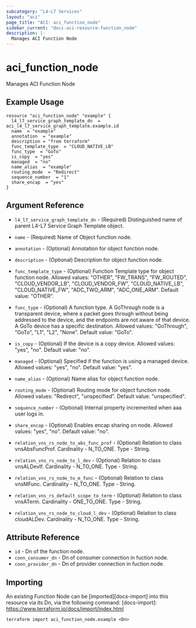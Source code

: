 ```yaml
---
subcategory: "L4-L7 Services"
layout: "aci"
page_title: "ACI: aci_function_node"
sidebar_current: "docs-aci-resource-function_node"
description: |-
  Manages ACI Function Node
---
```


# aci_function_node

Manages ACI Function Node

## Example Usage

```hcl
resource "aci_function_node" "example" {
  l4_l7_service_graph_template_dn  = aci_l4_l7_service_graph_template.example.id
  name  = "example"
  annotation  = "example"
  description = "from terraform"
  func_template_type  = "CLOUD_NATIVE_LB"
  func_type  = "GoTo"
  is_copy  = "yes"
  managed  = "no"
  name_alias  = "example"
  routing_mode  = "Redirect"
  sequence_number  = "1"
  share_encap  = "yes"
}
```

## Argument Reference

- `l4_l7_service_graph_template_dn` - (Required) Distinguished name of parent L4-L7 Service Graph Template object.
- `name` - (Required) Name of Object function node.
- `annotation` - (Optional) Annotation for object function node.
- `description` - (Optional) Description for object function node.
- `func_template_type` - (Optional) Function Template type for object function node.
  Allowed values: "OTHER", "FW_TRANS", "FW_ROUTED", "CLOUD_VENDOR_LB", "CLOUD_VENDOR_FW", "CLOUD_NATIVE_LB", "CLOUD_NATIVE_FW", "ADC_TWO_ARM", "ADC_ONE_ARM". Default value: "OTHER".
- `func_type` - (Optional) A function type. A GoThrough node is a transparent device, where a packet goes through without being addressed to the device, and the endpoints are not aware of that device. A GoTo device has a specific destination.
  Allowed values: "GoThrough", "GoTo", "L1", "L2", "None". Default value: "GoTo".
- `is_copy` - (Optional) If the device is a copy device.
  Allowed values: "yes", "no". Default value: "no".
- `managed` - (Optional) Specified if the function is using a managed device.
  Allowed values: "yes", "no". Default value: "yes".
- `name_alias` - (Optional) Name alias for object function node.
- `routing_mode` - (Optional) Routing mode for object function node.
  Allowed values: "Redirect", "unspecified". Default value: "unspecified".
- `sequence_number` - (Optional) Internal property incremented when aaa user logs in.
- `share_encap` - (Optional) Enables encap sharing on node.
  Allowed values: "yes", "no". Default value: "no".

- `relation_vns_rs_node_to_abs_func_prof` - (Optional) Relation to class vnsAbsFuncProf. Cardinality - N_TO_ONE. Type - String.
- `relation_vns_rs_node_to_l_dev` - (Optional) Relation to class vnsALDevIf. Cardinality - N_TO_ONE. Type - String.
- `relation_vns_rs_node_to_m_func` - (Optional) Relation to class vnsMFunc. Cardinality - N_TO_ONE. Type - String.
- `relation_vns_rs_default_scope_to_term` - (Optional) Relation to class vnsATerm. Cardinality - ONE_TO_ONE. Type - String.
- `relation_vns_rs_node_to_cloud_l_dev` - (Optional) Relation to class cloudALDev. Cardinality - N_TO_ONE. Type - String.

## Attribute Reference

- `id` - Dn of the function node.
- `conn_consumer_dn` - Dn of consumer connection in fuction node.
- `conn_provider_dn` - Dn of provider connection in fuction node.

## Importing

An existing Function Node can be [imported][docs-import] into this resource via its Dn, via the following command:
[docs-import]: https://www.terraform.io/docs/import/index.html

```
terraform import aci_function_node.example <Dn>
```
